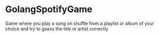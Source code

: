 # GolangSpotifyGame
Game where you play a song on shuffle from a playlist or album of your choice and try to guess the title or artist correctly
